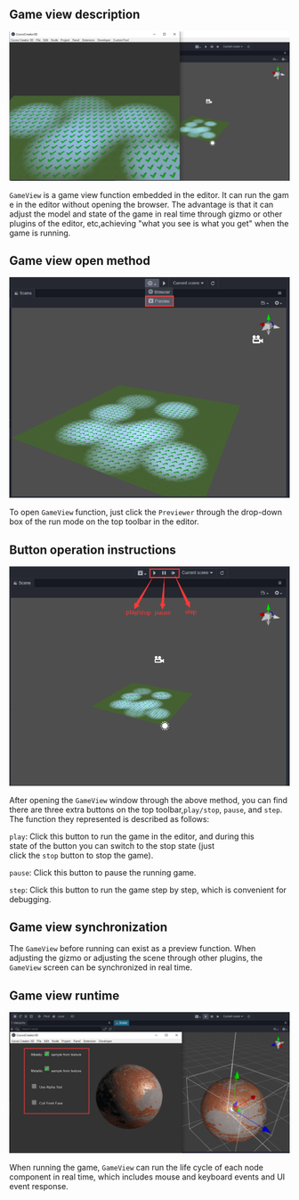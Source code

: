 ## Game view description

![image](./gameview.png)

`GameView` is a game view function embedded in the editor. It can run the game in the editor without opening the browser. The advantage is that it can adjust the model and state of the game in real time through gizmo or other plugins of the editor, etc,achieving "what you see is what you get" when the game is running.

## Game view open method

![image](./gameviewOpen.png)

To open `GameView` function, just click the `Previewer` through the drop-down box of the run mode on the top toolbar in the editor. 

## Button operation instructions

![image](./gameviewButton.png)

After opening the `GameView` window through the above method, you can find there are three extra buttons on the top toolbar,`play/stop`, `pause`, and `step`. The function they represented is described as follows:

`play`: Click this button to run the game in the editor, and during this state of the button you can switch to the stop state (just click the `stop` button to stop the game).

`pause`: Click this button to pause the running game.

`step`: Click this button to run the game step by step, which is convenient for debugging.

## Game view synchronization

The `GameView` before running can exist as a preview function. When adjusting the gizmo or adjusting the scene through other plugins, the `GameView` screen can be synchronized in real time.

## Game view runtime

![image](./gameviewUI.png)

When running the game, `GameView` can run the life cycle of each node component in real time, which includes mouse and keyboard events and UI event response.


